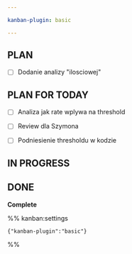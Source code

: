 ```yaml
---

kanban-plugin: basic

---
```


## PLAN

- [ ] Dodanie analizy "ilosciowej"


## PLAN FOR TODAY

- [ ] Analiza jak rate wplywa na threshold
- [ ] Review dla Szymona
- [ ] Podniesienie thresholdu w kodzie


## IN PROGRESS



## DONE

**Complete**




%% kanban:settings
```
{"kanban-plugin":"basic"}
```
%%